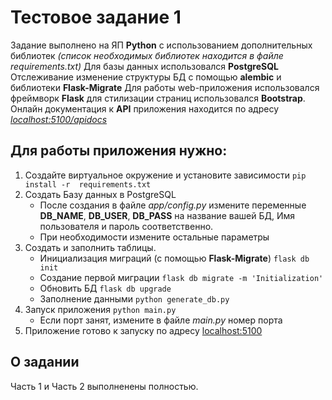 # Тестовое задание 1

Задание выполнено на ЯП **Python** с использованием дополнительных библиотек *(список необходимых библиотек находится в файле requirements.txt)* 
Для базы данных использовался **PostgreSQL**
Отслеживание изменение структуры БД с помощью **alembic** и библиотеки **Flask-Migrate**
Для работы web-приложения использовался фреймворк **Flask** для стилизации страниц использовался **Bootstrap**.
Онлайн документация к **API** приложения находится по адресу *[localhost:5100/apidocs](http://localhost:5100/apidocs)*

## Для работы приложения нужно:
1. Создайте виртуальное окружение и установите зависимости `pip install -r  requirements.txt`
2. Создать Базу данных в PostgreSQL 
    - После создания в файле *app/config.py* измените переменные **DB_NAME**, **DB_USER**, **DB_PASS** на название вашей БД, Имя пользователя и пароль соответственно.
    - При необходимости измените остальные параметры
3. Создать и заполнить таблицы.
    - Инициализация миграций (с помощью **Flask-Migrate**) `flask db init`
    - Создание первой миграции `flask db migrate -m 'Initialization' `
    - Обновить БД `flask db upgrade`
    - Заполнение данными `python generate_db.py`
4. Запуск приложения `python main.py`
    - Если порт занят, измените в файле *main.py* номер порта
5. Приложение готово к запуску по адресу [localhost:5100](http://localhost:5100)


## О задании

Часть 1 и Часть 2 выполненены полностью. 
